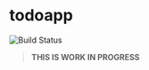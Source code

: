 # todoapp

![Build Status](https://travis-ci.org/techcombd/todoapp.svg?branch=master)


> **THIS IS WORK IN PROGRESS**


